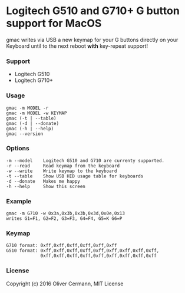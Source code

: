# Logitech G510 and G710+ G button support for MacOS

gmac writes via USB a new keymap for your G buttons directly on your Keyboard until to the next reboot **with** key-repeat support!

### Support
- Logitech G510
- Logitech G710+

### Usage
    gmac -m MODEL -r
    gmac -m MODEL -w KEYMAP
    gmac (-t | --table)
    gmac (-d | --donate)
    gmac (-h | --help)
    gmac --version

### Options
    -m --model    Logitech G510 and G710 are currenty supported.
    -r --read     Read keymap from the keyboard
    -w --write    Write keymap to the keyboard
    -t --table    Show USB HID usage table for keyboards
    -d --donate   Makes me happy
    -h --help     Show this screen

### Example
    gmac -m G710 -w 0x3a,0x3b,0x3b,0x3d,0x0e,0x13
    writes G1=F1, G2=F2, G3=F3, G4=F4, G5=K G6=P

### Keymap
    G710 format: 0xff,0xff,0xff,0xff,0xff,0xff
    G510 format: 0xff,0xff,0xff,0xff,0xff,0xff,0xff,0xff,0xff,
                 0xff,0xff,0xff,0xff,0xff,0xff,0xff,0xff,0xff

### License

Copyright (c) 2016 Oliver Cermann, MIT License
